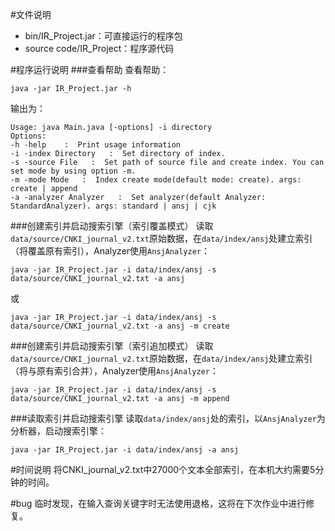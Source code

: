 #文件说明
- bin/IR_Project.jar：可直接运行的程序包
- source code/IR_Project：程序源代码

#程序运行说明
###查看帮助
查看帮助：

```java -jar IR_Project.jar -h```

输出为：

```
Usage: java Main.java [-options] -i directory
Options:
-h -help    :  Print usage information
-i -index Directory   :  Set directory of index.
-s -source File   :  Set path of source file and create index. You can set mode by using option -m.
-m -mode Mode   :  Index create mode(default mode: create). args: create | append
-a -analyzer Analyzer   :  Set analyzer(default Analyzer: StandardAnalyzer). args: standard | ansj | cjk
```

###创建索引并启动搜索引擎（索引覆盖模式）
读取`data/source/CNKI_journal_v2.txt`原始数据，在`data/index/ansj`处建立索引（将覆盖原有索引），Analyzer使用`AnsjAnalyzer`：

```
java -jar IR_Project.jar -i data/index/ansj -s data/source/CNKI_journal_v2.txt -a ansj
```
或

```
java -jar IR_Project.jar -i data/index/ansj -s data/source/CNKI_journal_v2.txt -a ansj -m create
```

###创建索引并启动搜索引擎（索引追加模式）
读取`data/source/CNKI_journal_v2.txt`原始数据，在`data/index/ansj`处建立索引（将与原有索引合并），Analyzer使用`AnsjAnalyzer`：

```
java -jar IR_Project.jar -i data/index/ansj -s data/source/CNKI_journal_v2.txt -a ansj -m append
```

###读取索引并启动搜索引擎
读取`data/index/ansj`处的索引，以`AnsjAnalyzer`为分析器，启动搜索引擎：

```
java -jar IR_Project.jar -i data/index/ansj -a ansj
```

#时间说明
将CNKI_journal_v2.txt中27000个文本全部索引，在本机大约需要5分钟的时间。

#bug
临时发现，在输入查询关键字时无法使用退格，这将在下次作业中进行修复。

